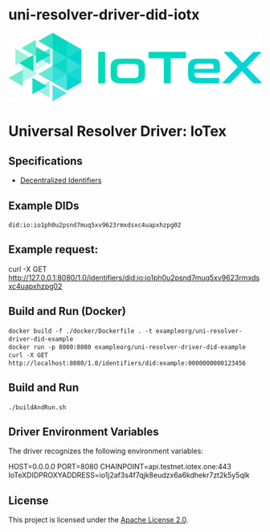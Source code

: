 # uni-resolver-driver-did-iotx

![IoTex Logo](logo/IoTeX.png)

# Universal Resolver Driver: IoTex

## Specifications

* [Decentralized Identifiers](https://w3c.github.io/did-core/)

## Example DIDs

```
did:io:io1ph0u2psnd7muq5xv9623rmxdsxc4uapxhzpg02
```
## Example request:
curl -X GET http://127.0.0.1:8080/1.0/identifiers/did:io:io1ph0u2psnd7muq5xv9623rmxdsxc4uapxhzpg02

## Build and Run (Docker)

```
docker build -f ./docker/Dockerfile . -t exampleorg/uni-resolver-driver-did-example
docker run -p 8080:8080 exampleorg/uni-resolver-driver-did-example
curl -X GET http://localhost:8080/1.0/identifiers/did:example:0000000000123456
```

## Build and Run

```
./buildAndRun.sh
```

## Driver Environment Variables

The driver recognizes the following environment variables:

HOST=0.0.0.0
PORT=8080
CHAINPOINT=api.testnet.iotex.one:443
IoTeXDIDPROXYADDRESS=io1j2af3s4f7qjk8eudzx6a6kdhekr7zt2k5y5qlk

## License
This project is licensed under the [Apache License 2.0](LICENSE).
